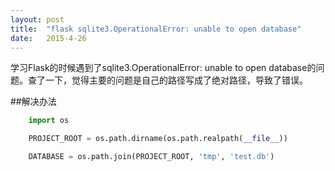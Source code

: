 ```yaml
---
layout: post
title:  "flask sqlite3.OperationalError: unable to open database"
date:   2015-4-26
---
```


<p class="intro"><span class="dropcap">学</span>习Flask的时候遇到了sqlite3.OperationalError: unable to open database的问题。查了一下，觉得主要的问题是自己的路径写成了绝对路径，导致了错误。</p>

##解决办法
```python
	import os

	PROJECT_ROOT = os.path.dirname(os.path.realpath(__file__))

	DATABASE = os.path.join(PROJECT_ROOT, 'tmp', 'test.db')
```
